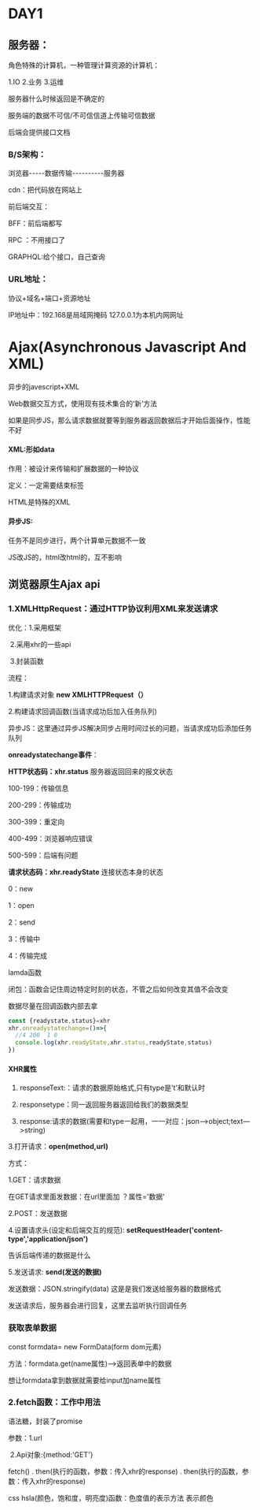 # DAY1

## 服务器：

角色特殊的计算机，一种管理计算资源的计算机：

1.IO 2.业务 3.运维

服务器什么时候返回是不确定的

服务端的数据不可信/不可信信道上传输可信数据

后端会提供接口文档

### B/S架构：

浏览器-----数据传输----------服务器



cdn：把代码放在网站上



前后端交互：

BFF：前后端都写

RPC  ：不用接口了

GRAPHQL:给个接口，自己查询

### URL地址：

协议+域名+端口+资源地址

IP地址中：192.168是局域网掩码  127.0.0.1为本机内网网址



# Ajax(**A**synchronous **J**avascript **A**nd **X**ML)

异步的javescript+XML

Web数据交互方式，使用现有技术集合的‘新’方法

如果是同步JS，那么请求数据就要等到服务器返回数据后才开始后面操作，性能不好





#### XML:形如<tag arrtribute='name'>data</tag>

作用：被设计来传输和扩展数据的一种协议

定义：一定需要结束标签

HTML是特殊的XML



#### 异步JS:

任务不是同步进行，两个计算单元数据不一致

JS改JS的，html改html的，互不影响



## 浏览器原生Ajax api

### 1.XMLHttpRequest：通过HTTP协议利用XML来发送请求

优化：1.采用框架

​	    2.采用xhr的一些api

​	    3.封装函数

流程：

1.构建请求对象 **new XMLHTTPRequest（）**



2.构建请求回调函数(当请求成功后加入任务队列)  

异步JS：这里通过异步JS解决同步占用时间过长的问题，当请求成功后添加任务队列

**onreadystatechange事件**：

**HTTP状态码：xhr.status**            服务器返回回来的报文状态

100-199：传输信息

200-299：传输成功

300-399：重定向

400-499：浏览器响应错误

500-599：后端有问题

**请求状态码：xhr.readyState**     连接状态本身的状态

0：new

1：open

2：send

3：传输中

4：传输完成



lamda函数

闭包：函数会记住周边特定时刻的状态，不管之后如何改变其值不会改变

数据尽量在回调函数内部去拿

```js
const {readystate,status}=xhr
xhr.onreadystatechange=()=>{
  //4 200  1 0
  console.log(xhr.readyState,xhr.status,readyState,status)
})
```

#### XHR属性

1. responseText:：请求的数据原始格式,只有type是't'和默认时


2. responsetype：同一返回服务器返回给我们的数据类型 
3. response:请求的数据(需要和type一起用，一一对应：json—>object;text—>string)



3.打开请求：**open(method,url)**

方式：

1.GET：请求数据

在GET请求里面发数据：在url里面加 ？属性='数据'

2.POST：发送数据



4.设置请求头(设定和后端交互的规范): **setRequestHeader('content-type','application/json')**

告诉后端传递的数据是什么





5.发送请求: **send(发送的数据)**

发送数据：JSON.stringify(data) 这是是我们发送给服务器的数据格式

发送请求后，服务器会进行回复，这里去监听执行回调任务



### 获取表单数据

const formdata= new FormData(form dom元素)

方法：formdata.get(name属性)-->返回表单中的数据

想让formdata拿到数据就需要给input加name属性





### 2.fetch函数：工作中用法

语法糖，封装了promise

参数：1.url

​	    2.Api对象:{method:'GET'}

fetch() . then(执行的函数，参数：传入xhr的response) . then(执行的函数，参数：传入xhr的response)



css hsla(颜色，饱和度，明亮度)函数：色度值的表示方法 表示颜色

